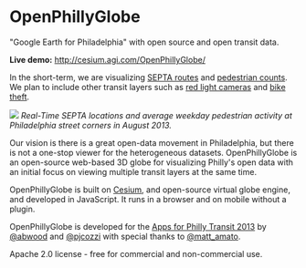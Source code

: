 OpenPhillyGlobe
===============

"Google Earth for Philadelphia" with open source and open transit data.

**Live demo:** http://cesium.agi.com/OpenPhillyGlobe/

In the short-term, we are visualizing [SEPTA routes](http://www3.septa.org/hackathon/) and [pedestrian counts](http://philadelphiaretail.com/demographics-ped-count.aspx).  We plan to include other transit layers such as [red light cameras](https://github.com/CityOfPhiladelphia/ppa-data) and [bike theft](https://github.com/CityOfPhiladelphia/phl-open-geodata).

![](https://raw.github.com/AnalyticalGraphicsInc/OpenPhillyGlobe/master/Documentation/Ped.png)
_Real-Time SEPTA locations and average weekday pedestrian activity at Philadelphia street corners in August 2013._

Our vision is there is a great open-data movement in Philadelphia, but there is not a one-stop viewer for the heterogeneous datasets.  OpenPhillyGlobe is an open-source web-based 3D globe for visualizing Philly's open data with an initial focus on viewing multiple transit layers at the same time.

OpenPhillyGlobe is built on [Cesium](https://github.com/AnalyticalGraphicsInc/cesium), and open-source virtual globe engine, and developed in JavaScript.  It runs in a browser and on mobile without a plugin.

OpenPhillyGlobe is developed for the [Apps for Philly Transit 2013](http://appsforphilly.org/?tag=transit) by [@abwood](https://twitter.com/abwood) and [@pjcozzi](https://twitter.com/pjcozzi) with special thanks to [@matt_amato](https://twitter.com/matt_amato).

Apache 2.0 license - free for commercial and non-commercial use.
